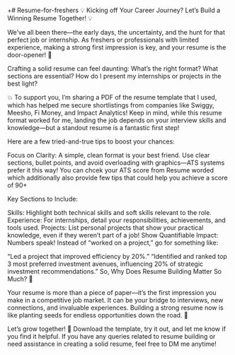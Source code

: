 +# Resume-for-freshers
💡 Kicking off Your Career Journey? Let’s Build a Winning Resume Together! 💡

We’ve all been there—the early days, the uncertainty, and the hunt for that perfect job or internship. As freshers or professionals with limited experience, making a strong first impression is key, and your resume is the door-opener! 🚪

Crafting a solid resume can feel daunting: What’s the right format? What sections are essential? How do I present my internships or projects in the best light?

💥 To support you, I’m sharing a PDF of the resume template that I used, which has helped me secure shortlistings from companies like Swiggy, Meesho, Fi Money, and Impact Analytics! Keep in mind, while this resume format worked for me, landing the job depends on your interview skills and knowledge—but a standout resume is a fantastic first step!

Here are a few tried-and-true tips to boost your chances:

Focus on Clarity: A simple, clean format is your best friend. Use clear sections, bullet points, and avoid overloading with graphics—ATS systems prefer it this way!
You can chcek your ATS score from Resume worded which additionally also provide few tips that could help you achieve a score of 90+

Key Sections to Include:

Skills: Highlight both technical skills and soft skills relevant to the role.
Experience: For internships, detail your responsibilities, achievements, and tools used.
Projects: List personal projects that show your practical knowledge, even if they weren’t part of a job!
Show Quantifiable Impact: Numbers speak! Instead of “worked on a project,” go for something like:

“Led a project that improved efficiency by 20%.”
“Identified and ranked top 3 most preferred investment avenues, influencing 20% of strategic investment recommendations.”
So, Why Does Resume Building Matter So Much? 💼

Your resume is more than a piece of paper—it’s the first impression you make in a competitive job market. It can be your bridge to interviews, new connections, and invaluable experiences. Building a strong resume now is like planting seeds for endless opportunities down the road. 🌱

Let’s grow together! 🌟 Download the template, try it out, and let me know if you find it helpful. If you have any queries related to resume building or need assistance in creating a solid resume, feel free to DM me anytime!
